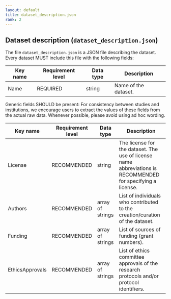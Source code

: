 ```yaml
---
layout: default
title: dataset_description.json
rank: 2
---
```


## Dataset description (`dataset_description.json`)
The file `dataset_description.json` is a JSON file describing the dataset. Every dataset MUST include this file with the following fields:

| **Key name** | **Requirement level** | **Data type** | **Description**                                                                                                                                                                                   |
| ------------ | --------------------- | ------------- | ------------------------------------------------------------------------------------------------------------------------------------------------------------------------------------------------- |
| Name     | REQUIRED              | string        | Name of the dataset. |

Generic fields SHOULD be present: For consistency between studies and institutions, we
encourage users to extract the values of these fields from the actual raw data.
Whenever possible, please avoid using ad hoc wording.

| **Key name**                | **Requirement level** | **Data type** | **Description**                                                                                     |
| --------------------------- | --------------------- | ------------- | --------------------------------------------------------------------------------------------------- |
| License          | RECOMMENDED           | string        | The license for the dataset. The use of license name abbreviations is RECOMMENDED for specifying a license.     |
| Authors | RECOMMENDED           | array of strings        | List of individuals who contributed to the creation/curation of the dataset. |
| Funding             | RECOMMENDED           | array of strings        | List of sources of funding (grant numbers).       |
| EthicsApprovals                | RECOMMENDED           | array of strings        | List of ethics committee approvals of the research protocols and/or protocol identifiers.                                |                
